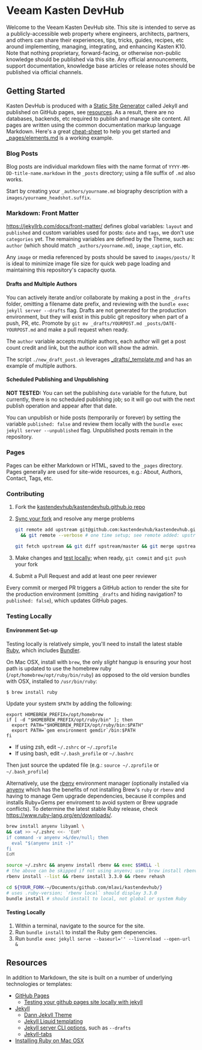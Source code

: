 # Veeam Kasten DevHub

Welcome to the Veeam Kasten DevHub site. This site is intended to serve as a publicly-accessible web property where engineers, architects, partners, and others can share their experiences, tips, tricks, guides, recipes, etc around implementing, managing, integrating, and enhancing Kasten K10. Note that nothing proprietary, forward-facing, or otherwise non-public knowledge should be published via this site. Any official announcements, support documentation, knowledge base articles or release notes should be published via official channels.

## Getting Started

Kasten DevHub is produced with a [Static Site Generator](https://en.wikipedia.org/wiki/Static_site_generator) called Jekyll and published on GitHub pages, see [resources](#Resources). As a result, there are no databases, backends, etc required to publish and manage site content.  All pages are written using the common documentation markup language Markdown. Here's a great [cheat-sheet](https://www.markdownguide.org/cheat-sheet/) to help you get started and [_pages/elements.md](https://veeamkasten.dev/elements/) is a working example.

### Blog Posts

Blog posts are individual markdown files with the name format of `YYYY-MM-DD-title-name.markdown` in the `_posts` directory; using a file suffix of `.md` also works.

Start by creating your `_authors/yourname.md` biography description with a `images/yourname_headshot.suffix`.

### Markdown: Front Matter

https://jekyllrb.com/docs/front-matter/ defines global variables: `layout` and `published` and custom variables used for posts: `date` and `tags`, we don't use `categories` yet. The remaining variables are defined by the Theme, such as: `author` (which should match `_authors/yourname.md`), `image_caption`, etc.

Any `image` or media referenced by posts should be saved to `images/posts/` It is ideal to minimize image file size for quick web page loading and maintaining this repository's capacity quota.

#### Drafts and Multiple Authors

You can actively iterate and/or collaborate by making a post in the `_drafts` folder, omitting a filename date prefix, and reviewing with the `bundle exec jekyll server --drafts` flag. Drafts are not generated for the production environment, but they will exist in this public git repository when part of a push, PR, etc. Promote by `git mv _drafts/YOURPOST.md _posts/DATE-YOURPOST.md` and make a pull request when ready.

The `author` variable accepts multiple authors, each author will get a post count credit and link, but the author icon will show the admin.

The script `./new_draft_post.sh` leverages [_drafts/_template.md](_drafts/_template.md) and has an example of multiple authors.

#### Scheduled Publishing and Unpublishing

__NOT TESTED:__ You can set the publishing `date` variable for the future, but currently, there is no scheduled publishing job; so it will go out with the next publish operation and appear after that date.

You can unpublish or hide posts (temporarily or forever) by setting the variable `published: false` and review them locally with the `bundle exec jekyll server --unpublished` flag. Unpublished posts remain in the repository.

### Pages

Pages can be either Markdown or HTML, saved to the `_pages` directory. Pages generally are used for site-wide resources, e.g.: About, Authors, Contact, Tags, etc.

### Contributing

1. Fork the [kastendevhub/kastendevhub.github.io repo](https://github.com/kastendevhub/kastendevhub.github.io/fork)
2. [Sync your fork](https://docs.github.com/en/pull-requests/collaborating-with-pull-requests/working-with-forks/syncing-a-fork) and resolve any merge problems

    ```bash
    git remote add upstream git@github.com:kastendevhub/kastendevhub.github.io.git \
      && git remote --verbose # one time setup; see remote added: upstream

    git fetch upstream && git diff upstream/master && git merge upstream/master
    ```

3. Make changes and [test locally](#testing-locally-1); when ready, `git commit` and `git push` your fork
4. Submit a Pull Request and add at least one peer reviewer

Every commit or merged PR triggers a GitHub action to render the site for the production environment (omitting `_drafts` and hiding navigation? to `published: false`), which updates GitHub pages.

### Testing Locally

#### Environment Set-up

Testing locally is relatively simple, you'll need to install the latest stable [Ruby](https://mac.install.guide/ruby/13.html), which includes [Bundler](https://bundler.io/).

On Mac OSX, install with `brew`, the only _slight_ hangup is ensuring your host path is updated to use the homebrew ruby (`/opt/homebrew/opt/ruby/bin/ruby`) as opposed to the old version bundles with OSX, installed to `/usr/bin/ruby`:

`$ brew install ruby`

Update your system `$PATH` by adding the following:

```shell
export HOMEBREW_PREFIX=/opt/homebrew
if [ -d "$HOMEBREW_PREFIX/opt/ruby/bin" ]; then
  export PATH="$HOMEBREW_PREFIX/opt/ruby/bin:$PATH"
  export PATH=`gem environment gemdir`/bin:$PATH
fi
```
- If using zsh, edit `~/.zshrc` or `~/.zprofile`
- If using bash, edit `~/.bash_profile` or `~/.bashrc`

Then just source the updated file (e.g.: `source ~/.zprofile` or `~/.bash_profile`)

Alternatively, use the [rbenv](https://github.com/rbenv/rbenv) environment manager (optionally installed via [anyenv](https://anyenv.github.io/) which has the benefits of not installing Brew's `ruby` or `rbenv` and having to manage Gem upgrade dependencies, because it compiles and installs Ruby+Gems per enviroment to avoid system or Brew upgrade conflicts). To determine the latest stable Ruby release, check https://www.ruby-lang.org/en/downloads/.

```bash
brew install anyenv libyaml \
&& cat >> ~/.zshrc <<- 'EoM'
if command -v anyenv >&/dev/null; then
  eval "$(anyenv init -)"
fi
EoM

source ~/.zshrc && anyenv install rbenv && exec $SHELL -l
# the above can be skipped if not using anyenv; use `brew install rbenv` instead
rbenv install --list && rbenv install 3.3.0 && rbenv rehash

cd ${YOUR_FORK-~/Documents/github.com/mlavi/kastendevhub/}
# uses .ruby-version; `rbenv local` should display 3.3.0
bundle install # should install to local, not global or system Ruby
```

#### Testing Locally

1. Within a terminal, navigate to the source for the site.
2. Run `bundle install` to install the Ruby gem depenencies.
3. Run `bundle exec jekyll serve --baseurl='' --livereload --open-url &`

## Resources

In addition to Markdown, the site is built on a number of underlying technologies or templates:

- [GitHub Pages](https://pages.github.com/)
  - [Testing your github pages site locally with jekyll](https://docs.github.com/en/pages/setting-up-a-github-pages-site-with-jekyll/testing-your-github-pages-site-locally-with-jekyll)
- [Jekyll](https://jekyllrb.com/)
  - [Dann Jekyll Theme](https://dann-jekyll.netlify.app/)
  - [Jekyll Liquid templating](https://jekyllrb.com/docs/liquid/)
  - [Jekyll server CLI options](https://jekyllrb.com/docs/configuration/options/#serve-command-options), such as `--drafts`
  - [Jekyll-tabs](https://github.com/Ovski4/jekyll-tabs#usage)
- [Installing Ruby on Mac OSX](https://mac.install.guide/ruby/13.html)
